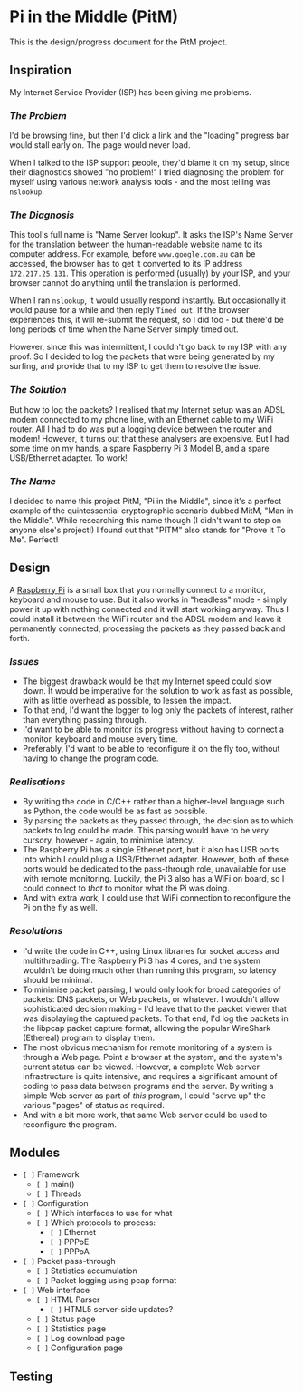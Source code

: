 # Pi in the Middle (PitM)
This is the design/progress document for the PitM project.

## Inspiration
My Internet Service Provider (ISP) has been giving me problems.

### _The Problem_
I'd be browsing fine, but then I'd click a link and the "loading" progress bar would stall early on. The page would never load.

When I talked to the ISP support people, they'd blame it on my setup, since their diagnostics showed "no problem!"
I tried diagnosing the problem for myself using various network analysis tools - and the most telling was `nslookup`.

### _The Diagnosis_
This tool's full name is "Name Server lookup".
It asks the ISP's Name Server for the translation between the human-readable website name to its computer address.
For example, before `www.google.com.au` can be accessed, the browser has to get it converted to its IP address `172.217.25.131`.
This operation is performed (usually) by your ISP, and your browser cannot do anything until the translation is performed.

When I ran `nslookup`, it would usually respond instantly. But occasionally it would pause for a while and then reply `Timed out`.
If the browser experiences this, it will re-submit the request, so I did too - but there'd be long periods of time when the Name Server simply timed out.

However, since this was intermittent, I couldn't go back to my ISP with any proof.
So I decided to log the packets that were being generated by my surfing, and provide that to my ISP to get them to resolve the issue.

### _The Solution_
But how to log the packets?
I realised that my Internet setup was an ADSL modem connected to my phone line, with an Ethernet cable to my WiFi router.
All I had to do was put a logging device between the router and modem! However, it turns out that these analysers are expensive.
But I had some time on my hands, a spare Raspberry Pi 3 Model B, and a spare USB/Ethernet adapter. To work!

### _The Name_
I decided to name this project PitM, "Pi in the Middle", since it's a perfect example of the quintessential cryptographic scenario dubbed MitM, "Man in the Middle".
While researching this name though (I didn't want to step on anyone else's project!) I found out that "PITM" also stands for "Prove It To Me". Perfect!

## Design
A [Raspberry Pi](https://www.raspberrypi.org) is a small box that you normally connect to a monitor, keyboard and mouse to use.
But it also works in "headless" mode - simply power it up with nothing connected and it will start working anyway.
Thus I could install it between the WiFi router and the ADSL modem and leave it permanently connected, processing the packets as they passed back and forth.

### _Issues_
- The biggest drawback would be that my Internet speed could slow down.
It would be imperative for the solution to work as fast as possible, with as little overhead as possible, to lessen the impact.
- To that end, I'd want the logger to log only the packets of interest, rather than everything passing through.
- I'd want to be able to monitor its progress without having to connect a monitor, keyboard and mouse every time.
- Preferably, I'd want to be able to reconfigure it on the fly too, without having to change the program code.

### _Realisations_
- By writing the code in C/C++ rather than a higher-level language such as Python, the code would be as fast as possible.
- By parsing the packets as they passed through, the decision as to which packets to log could be made.
This parsing would have to be very cursory, however - again, to minimise latency.
- The Raspberry Pi has a single Ethenet port, but it also has USB ports into which I could plug a USB/Ethernet adapter.
However, both of these ports would be dedicated to the pass-through role, unavailable for use with remote monitoring.
Luckily, the Pi 3 also has a WiFi on board, so I could connect to _that_ to monitor what the Pi was doing.
- And with extra work, I could use that WiFi connection to reconfigure the Pi on the fly as well.

### _Resolutions_
- I'd write the code in C++, using Linux libraries for socket access and multithreading.
The Raspberry Pi 3 has 4 cores, and the system wouldn't be doing much other than running this program, so latency should be minimal.
- To minimise packet parsing, I would only look for broad categories of packets: DNS packets, or Web packets, or whatever.
I wouldn't allow sophisticated decision making - I'd leave that to the packet viewer that was displaying the captured packets.
To that end, I'd log the packets in the libpcap packet capture format, allowing the popular WireShark (Ethereal) program to display them.
- The most obvious mechanism for remote monitoring of a system is through a Web page.
Point a browser at the system, and the system's current status can be viewed.
However, a complete Web server infrastructure is quite intensive, and requires a significant amount of coding to pass data between programs and the server.
By writing a simple Web server as part of _this_ program, I could "serve up" the various "pages" of status as required.
- And with a bit more work, that same Web server could be used to reconfigure the program.

## Modules
- `[ ]` Framework
   - `[ ]` main()
   - `[ ]` Threads
- `[ ]` Configuration
   - `[ ]` Which interfaces to use for what
   - `[ ]` Which protocols to process:
      - `[ ]` Ethernet
      - `[ ]` PPPoE
      - `[ ]` PPPoA
- `[ ]` Packet pass-through
   - `[ ]` Statistics accumulation
   - `[ ]` Packet logging using pcap format
- `[ ]` Web interface
   - `[ ]` HTML Parser
      - `[ ]` HTML5 server-side updates?
   - `[ ]` Status page
   - `[ ]` Statistics page
   - `[ ]` Log download page
   - `[ ]` Configuration page

## Testing
